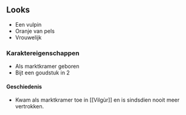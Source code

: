 
## Looks
- Een vulpin
- Oranje van pels
- Vrouwelijk

### Karaktereigenschappen
- Als marktkramer geboren
- Bijt een goudstuk in 2

#### Geschiedenis
- Kwam als marktkramer toe in [[Vilgùr]] en is sindsdien nooit meer vertrokken.